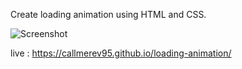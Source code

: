 Create loading animation using HTML and CSS.

![Screenshot](https://github.com/Callmerev95/loading-animation/assets/154798324/18569568-0225-4a08-a11b-2bc9299dc2b5)

live : https://callmerev95.github.io/loading-animation/
